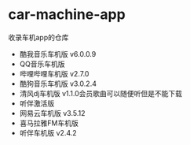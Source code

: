 # car-machine-app
收录车机app的仓库


* 酷我音乐车机版  v6.0.0.9
* QQ音乐车机版
* 哔哩哔哩车机版  v2.7.0
* 酷狗音乐车机版  v3.0.2.4
* 清风dj车机版 v1.1.0会员歌曲可以随便听但是不能下载
* 听伴激活版
* 网易云车机版  v3.5.12
* 喜马拉雅FM车机版
* 听伴车机版 v2.4.2
